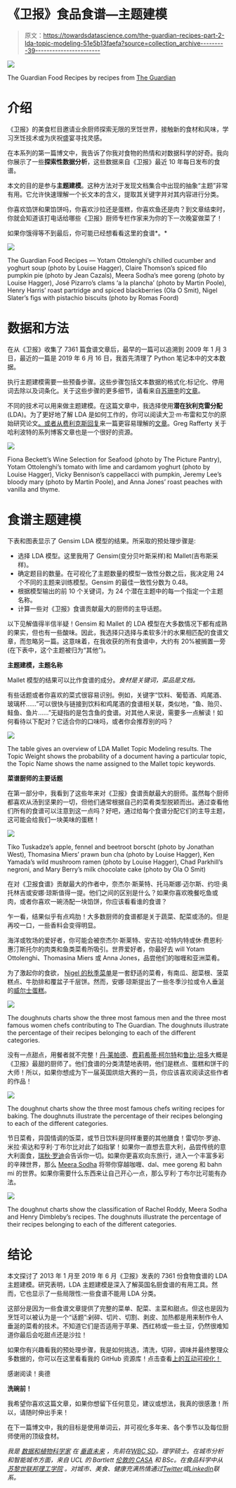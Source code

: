 # 《卫报》食品食谱—主题建模

> 原文：<https://towardsdatascience.com/the-guardian-recipes-part-2-lda-topic-modeling-51e5b13faefa?source=collection_archive---------39----------------------->

![](img/6124c5ce31afb7376f476ed1bddf33b2.png)

The Guardian Food Recipes by recipes from [The Guardian](https://www.theguardian.com/tone/recipes)

# 介绍

《卫报》的美食栏目邀请业余厨师探索无限的烹饪世界，接触新的食材和风味，学习烹饪技术或为庆祝盛宴寻找灵感。

在本系列的第一篇博文中，我告诉了你我对食物的热情和对数据科学的好奇。我向你展示了一些**探索性数据分析**，这些数据来自《卫报》最近 10 年每日发布的食谱。

本文的目的是参与**主题建模**。这种方法对于发现文档集合中出现的抽象“主题”非常有用。它允许快速理解一个长文本的含义，提取其关键字并对其内容进行分类。

你喜欢馅饼和果馅饼吗，你喜欢沙拉还是蛋糕，你喜欢鱼还是肉？到文章结束时，你就会知道该打电话给哪些《卫报》厨师专栏作家来为你的下一次晚宴做菜了！

如果你饿得等不到最后，你可能已经想看看这里的食谱*。*

![](img/9e486b1c4bfcd3b75a7fec2a73b692b1.png)

The Guardian Food Recipes — Yotam Ottolenghi’s chilled cucumber and yoghurt soup (photo by Louise Hagger), Claire Thomson’s spiced filo pumpkin pie (photo by Jean Cazals), Meera Sodha’s mee goreng (photo by Louise Hagger), José Pizarro’s clams ‘a la plancha’ (photo by Martin Poole), Henry Harris’ roast partridge and spiced blackberries (Ola O Smit), Nigel Slater’s figs with pistachio biscuits (photo by Romas Foord)

# 数据和方法

在从《卫报》收集了 7361 篇食谱文章后，最早的一篇可以追溯到 2009 年 1 月 3 日，最近的一篇是 2019 年 6 月 16 日，我首先清理了 Python 笔记本中的文本数据。

执行主题建模需要一些预备步骤。这些步骤包括文本数据的格式化:标记化、停用词去除以及词条化。关于这些步骤的更多细节，请看来自[苏珊李](https://medium.com/u/731d8566944a?source=post_page-----51e5b13faefa--------------------------------)的[文章](/topic-modeling-and-latent-dirichlet-allocation-in-python-9bf156893c24)。

不同的技术可以用来做主题建模。在这篇文章中，我选择使用**潜在狄利克雷分配** (LDA)。为了更好地了解 LDA 是如何工作的，你可以阅读大卫·m·布雷和艾尔的原始研究论文[。或者从](http://www.jmlr.org/papers/volume3/blei03a/blei03a.pdf)[费利克斯回复](https://medium.com/u/414435874b4b?source=post_page-----51e5b13faefa--------------------------------)来一篇更容易理解的[文章](/the-complete-guide-for-topics-extraction-in-python-a6aaa6cedbbc)。Greg Rafferty 关于哈利波特的系列博客文章也是一个很好的资源。

![](img/b245225ae468e487d7c21b223dce4815.png)

Fiona Beckett’s Wine Selection for Seafood (photo by The Picture Pantry), Yotam Ottolenghi’s tomato with lime and cardamom yoghurt (photo by Louise Hagger), Vicky Bennison’s cappellacci with pumpkin, Jeremy Lee’s bloody mary (photo by Martin Poole), and Anna Jones’ roast peaches with vanilla and thyme.

# 食谱主题建模

下表和图表显示了 Gensim LDA 模型的结果。所采取的预处理步骤是:

*   选择 LDA 模型。这里我用了 Gensim(变分贝叶斯采样)和 Mallet(吉布斯采样)。
*   确定题目的数量。在可视化了主题数量的模型一致性分数之后，我决定用 24 个不同的主题来训练模型。Gensim 的最佳一致性分数为 0.48。
*   根据模型输出的前 10 个关键词，为 24 个潜在主题中的每一个指定一个主题名称。
*   计算一些对《卫报》食谱贡献最大的厨师的主导话题。

以下见解值得半信半疑！Gensim 和 Mallet 的 LDA 模型在大多数情况下都有成熟的果实，但也有一些酸味。因此，我选择只选择与柔软多汁的水果相匹配的食谱文章，而忽略另一篇。这意味着，在我收获的所有食谱中，大约有 20%被搁置一旁(在下表中，这个主题被归为“其他”)。

**主题建模，主题名称**

Mallet 模型的结果可以比作食谱的成分。*食材是关键词，菜品是文档。*

有些话题或者你喜欢的菜式很容易识别。例如，关键字“饮料、葡萄酒、鸡尾酒、玻璃杯……”可以很快与链接到饮料和鸡尾酒的食谱相关联，类似地，“鱼、贻贝、鲑鱼、鱼片……”无疑指的是包含鱼的食谱。对其他人来说，需要多一点解读！如何看待以下配对？它适合你的口味吗，或者你会推荐别的吗？

![](img/bbe586e0ad5ea236c98205bf17eb15f3.png)

The table gives an overview of LDA Mallet Topic Modeling results. The Topic Weight shows the probability of a document having a particular topic, the Topic Name shows the name assigned to the Mallet topic keywords.

**菜谱厨师的主要话题**

在第一部分中，我看到了这些年来对《卫报》食谱贡献最大的厨师。虽然每个厨师都喜欢从汤到坚果的一切，但他们通常根据自己的菜肴类型脱颖而出。通过查看他们所有的食谱可以注意到这一点吗？好吧，通过给每个食谱分配它们的主导主题，这可能会给我们一块美味的蛋糕！

![](img/92cf44fe228978348c1cf5cd98cc0184.png)

Tiko Tuskadze’s apple, fennel and beetroot borscht (photo by Jonathan West), Thomasina Miers’ prawn bun cha (photo by Louise Hagger), Ken Yamada’s wild mushroom ramen (photo by Louise Hagger), Chad Parkhill’s negroni, and Mary Berry’s milk chocolate cake (photo by Ola O Smit)

在对《卫报食谱》贡献最大的作者中，奈杰尔·斯莱特、托马斯娜·迈尔斯、约坦·奥托林吉或安娜·琼斯值得一提。他们之间的区别是什么？如果你喜欢晚餐吃鱼或肉，或者你喜欢一碗汤配一块馅饼，你应该看看谁的食谱？

乍一看，结果似乎有点鸡肋！大多数厨师的食谱都是关于蔬菜、配菜或汤的。但是再咬一口，一些香料会变得明显。

海洋或牧场的爱好者，你可能会被奈杰尔·斯莱特、安吉拉·哈特内特或休·费恩利·惠汀斯托尔的肉类和鱼类菜肴所吸引。世界爱好者，你最好去 will Yotam Ottolenghi、Thomasina Miers 或 Anna Jones，品尝他们的咖喱和亚洲菜肴。

为了激起你的食欲， [Nigel 的秋季菜单](https://www.theguardian.com/food/2019/oct/21/nigel-slater-autumn-recipes-take-time-spiced-rice-beef-rib)是一套舒适的菜肴，有南瓜、甜菜根、菠菜糕点、牛肋排和覆盆子千层饼。然而，安娜·琼斯提出了一些冬季沙拉或令人垂涎的[威尔士蛋糕](https://www.theguardian.com/food/2019/oct/18/welsh-cakes-and-bara-brith-anna-jones-family-recipes)。

![](img/a932ad0424f9d0f46418c1a499712c5e.png)

The doughnuts charts show the three most famous men and the three most famous women chefs contributing to The Guardian. The doughnuts illustrate the percentage of their recipes belonging to each of the different categories.

没有一点甜点，用餐者就不完整！[丹·莱帕德](https://www.theguardian.com/profile/danlepard)、[费莉希蒂·柯尔特](https://www.theguardian.com/food/series/how-to-cook-the-perfect----)和[鲁比·坦多](https://www.theguardian.com/profile/ruby-tandoh)大概是《卫报》最甜的厨师了。他们食谱的分类清楚地表明，他们是糕点、蛋糕和饼干的大师！所以，如果你想成为下一届英国烘焙大赛的一员，你应该喜欢阅读这些作者的作品！

![](img/0ebb562caa812c59756ce458b8dc2558.png)

The doughnut charts show the three most famous chefs writing recipes for baking. The doughnuts illustrate the percentage of their recipes belonging to each of the different categories.

节日菜肴，异国情调的饭菜，或节日饮料是同样重要的其他膳食！雷切尔·罗迪、米拉·索达和亨利·丁布尔比对此了如指掌！如果你一直想去意大利，品尝传统的意大利面食，[瑞秋·罗迪](https://www.theguardian.com/profile/rachel-roddy)会告诉你一切。如果你更喜欢向东旅行，进入一个丰富多彩的辛辣世界，那么 [Meera Sodha](https://www.theguardian.com/profile/meera-sodha) 将带你穿越咖喱、dal、mee goreng 和 bahn mi 的世界。如果你需要什么东西来让自己开心一点，那么亨利·丁布尔比可能有办法。

![](img/35f20ed382e0deec014ef890fd9cf14f.png)

The doughnut charts show the classification of Rachel Roddy, Meera Sodha and Henry Dimbleby’s recipes. The doughnuts illustrate the percentage of their recipes belonging to each of the different categories.

# **结论**

本文探讨了 2013 年 1 月至 2019 年 6 月《卫报》发表的 7361 份食物食谱的 LDA 主题建模。研究表明，LDA 主题建模是深入了解英国名厨食谱的有用工具。然而，它也显示了一些局限性:一些食谱不能用 LDA 分类。

这部分是因为一些食谱文章提供了完整的菜单、配菜、主菜和甜点。但这也是因为烹饪可以被认为是一个“话题”:剁碎、切片、切割、剥皮、加热都是用来制作令人垂涎的菜肴的技术。不知道它们是否适用于苹果、西红柿或一些土豆，仍然很难知道你最后会吃甜点还是沙拉！

如果你有兴趣看我的预处理步骤，我是如何挑选，清洗，切碎，调味并最终整理众多数据的，你可以在这里看看我的 GitHub 资源库！点击查看[上的互动可视化！](https://datastudio.google.com/s/qz7oT2uiuYc)

感谢阅读！奥德

**洗碗前！**

我希望你喜欢这篇文章，如果你想留下任何意见，建议或想法，我真的很感激！所以，请随时伸出手来！

在下一篇博文中，我的目标是使用单词云，并可视化多年来、各个季节以及每位厨师使用的顶级食材。

*我是* [*数据和植物科学家*](http://www.audevuilli.com) *在* [*垂直未来*](https://www.verticalfuture.co.uk/) *，先前在*[*WBC SD*](https://www.wbcsd.org/)*。理学硕士。在城市分析和智能城市方面，来自 UCL 的 Bartlett* [*伦敦的 CASA*](https://www.ucl.ac.uk/bartlett/casa/) *和 BSc。在食品科学中从* [*苏黎世联邦理工学院*](https://ethz.ch/en.html) *。对城市、美食、健康充满热情通过*[*Twitter*](https://twitter.com/audevuilli)*或*[*LinkedIn*](https://www.linkedin.com/in/aude-vuilliomenet-69248711a/)*联系。*
